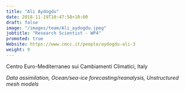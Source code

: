 ```yaml
---
title: "Ali Aydogdu"
date: 2018-11-19T10:47:58+10:00
draft: false
image: "/images/team/Ali_aydogdu.jpeg"
jobtitle: "Research Scientist - WP4"
promoted: true
Website: https://www.cmcc.it/people/aydogdu-ali-3
weight: 9
---
```


Centro Euro-Mediterraneo sui Cambiamenti Climatici, Italy

*Data assimilation, Ocean/sea-ice forecasting/reanalysis, Unstructured mesh models*
